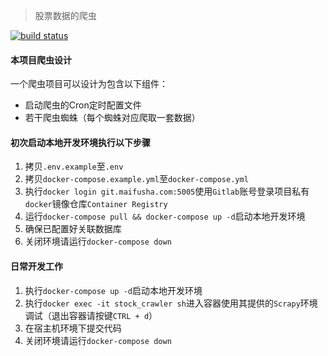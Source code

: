 > 股票数据的爬虫

[![build status](https://git.maifusha.com/crawler/stock_crawler/badges/master/build.svg)](https://git.maifusha.com/crawler/stock_crawler/commits/master)


#### 本项目爬虫设计
一个爬虫项目可以设计为包含以下组件：
* 启动爬虫的Cron定时配置文件
* 若干爬虫蜘蛛（每个蜘蛛对应爬取一套数据）

#### 初次启动本地开发环境执行以下步骤
1. 拷贝`.env.example`至`.env`
2. 拷贝`docker-compose.example.yml`至`docker-compose.yml`
3. 执行`docker login git.maifusha.com:5005`使用`Gitlab`账号登录项目私有`docker`镜像仓库`Container Registry`
4. 运行`docker-compose pull && docker-compose up -d`启动本地开发环境
5. 确保已配置好关联数据库
6. 关闭环境请运行`docker-compose down`

#### 日常开发工作
1. 执行`docker-compose up -d`启动本地开发环境
2. 执行`docker exec -it stock_crawler sh`进入容器使用其提供的`Scrapy`环境调试（退出容器请按键`CTRL + d`）
3. 在宿主机环境下提交代码
4. 关闭环境请运行`docker-compose down`
